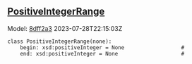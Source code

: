 ## [PositiveIntegerRange](https://github.com/spdx/spdx-3-model/blob/main/model/Core/Classes/PositiveIntegerRange.md)
Model: [8dff2a3](https://github.com/spdx/spdx-3-model/commit/8dff2a3243c9e00e1eb170fac749450a845ccdd6) 2023-07-28T22:15:03Z
```
class PositiveIntegerRange(none):
    begin: xsd:positiveInteger = None                  # 
    end: xsd:positiveInteger = None                    # 
```
